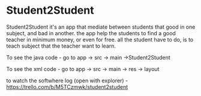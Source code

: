 # Student2Student

Student2Student it's an app that mediate between students that good in one subject, and bad in another.
the app help the students to find a good teacher in minimum money, or even for free.
all the student have to do, is to teach subject that the teacher want to learn.

To see the java code - go to app -> src -> main ->Student2Student

To see the xml code - go to app -> src -> main -> res -> layout

to watch the softwhere log (open with explorer) - https://trello.com/b/M5TCzmwk/student2student
